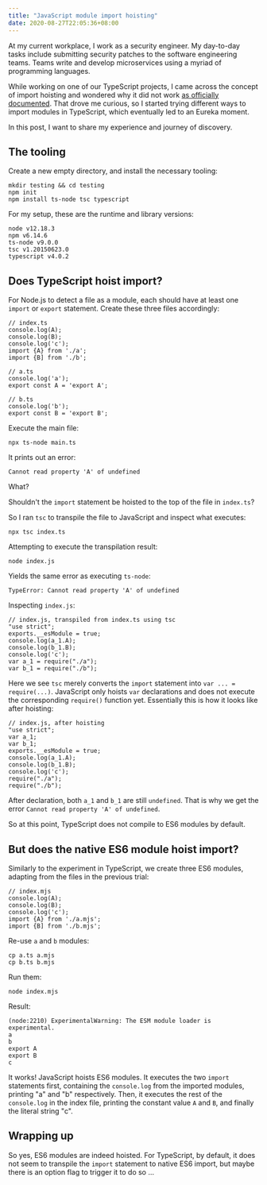 ```yaml
---
title: "JavaScript module import hoisting"
date: 2020-08-27T22:05:36+08:00
---
```

At my current workplace, I work as a security engineer. My day-to-day tasks include submitting security patches to the software engineering teams. Teams write and develop microservices using a myriad of programming languages.

While working on one of our TypeScript projects, I came across the concept of import hoisting and wondered why it did not work [as officially documented](https://exploringjs.com/es6/ch_modules.html#_imports-are-hoisted). That drove me curious, so I started trying different ways to import modules in TypeScript, which eventually led to an Eureka moment.

In this post, I want to share my experience and journey of discovery.

## The tooling

Create a new empty directory, and install the necessary tooling:

```
mkdir testing && cd testing
npm init
npm install ts-node tsc typescript
```

For my setup, these are the runtime and library versions:

```
node v12.18.3
npm v6.14.6
ts-node v9.0.0
tsc v1.20150623.0
typescript v4.0.2
```

## Does TypeScript hoist import?

For Node.js to detect a file as a module, each should have at least one `import` or `export` statement. Create these three files accordingly:

```
// index.ts
console.log(A);
console.log(B);
console.log('c');
import {A} from './a';
import {B] from './b';
```

```
// a.ts
console.log('a');
export const A = 'export A';
```

```
// b.ts
console.log('b');
export const B = 'export B';
```

Execute the main file:

```
npx ts-node main.ts
```

It prints out an error:

```
Cannot read property 'A' of undefined
```

What?

Shouldn't the `import` statement be hoisted to the top of the file in `index.ts`?

So I ran `tsc` to transpile the file to JavaScript and inspect what executes:

```
npx tsc index.ts
```

Attempting to execute the transpilation result:

```
node index.js
```

Yields the same error as executing `ts-node`:

```
TypeError: Cannot read property 'A' of undefined
```

Inspecting `index.js`:

```
// index.js, transpiled from index.ts using tsc
"use strict";
exports.__esModule = true;
console.log(a_1.A);
console.log(b_1.B);
console.log('c');
var a_1 = require("./a");
var b_1 = require("./b");
```

Here we see `tsc` merely converts the `import` statement into `var ... = require(...)`. JavaScript only hoists `var` declarations and does not execute the corresponding `require()` function yet. Essentially this is how it looks like after hoisting:

```
// index.js, after hoisting
"use strict";
var a_1;
var b_1;
exports.__esModule = true;
console.log(a_1.A);
console.log(b_1.B);
console.log('c');
require("./a");
require("./b");
```

After declaration, both `a_1` and `b_1` are still `undefined`. That is why we get the error `Cannot read property 'A' of undefined`.

So at this point, TypeScript does not compile to ES6 modules by default.

## But does the native ES6 module hoist import?

Similarly to the experiment in TypeScript, we create three ES6 modules, adapting from the files in the previous trial:

```
// index.mjs
console.log(A);
console.log(B);
console.log('c');
import {A} from './a.mjs';
import {B] from './b.mjs';
```

Re-use `a` and `b` modules:

```
cp a.ts a.mjs
cp b.ts b.mjs
```

Run them:

```
node index.mjs
```

Result:

```
(node:2210) ExperimentalWarning: The ESM module loader is experimental.
a
b
export A
export B
c
```

It works! JavaScript hoists ES6 modules. It executes the two `import` statements first, containing the `console.log` from the imported modules, printing "a" and "b" respectively. Then, it executes the rest of the `console.log` in the index file, printing the constant value `A` and `B`, and finally the literal string "c".

## Wrapping up

So yes, ES6 modules are indeed hoisted. For TypeScript, by default, it does not seem to transpile the `import` statement to native ES6 import, but maybe there is an option flag to trigger it to do so ...
